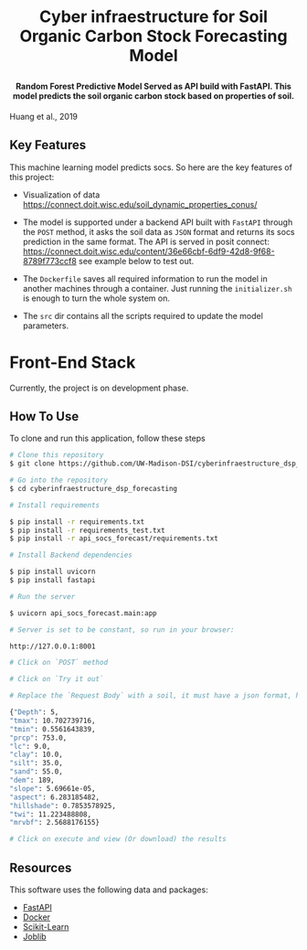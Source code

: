 <h1 align="center">

  Cyber infraestructure for Soil Organic Carbon Stock Forecasting Model
  <br>
</h1>

<h4 align="center">Random Forest Predictive Model Served as API build with FastAPI. This model predicts the soil organic carbon stock based on properties of soil.
</h4>

Huang et al., 2019

## Key Features

This machine learning model predicts socs. So here are the key features of this project:
* Visualization of data https://connect.doit.wisc.edu/soil_dynamic_properties_conus/
* The model is supported under a backend API built with `FastAPI` through the `POST` method, it asks the soil data as `JSON` format and returns its socs prediction in the same format. The API is served in posit connect: https://connect.doit.wisc.edu/content/36e66cbf-6df9-42d8-9f68-8789f773ccf8 see example below to test out.

* The `Dockerfile` saves all required information to run the model in another machines through a container. Just running the `initializer.sh` is enough to turn the whole system on.

* The `src` dir contains all the scripts required to update the model parameters.


<h1> Front-End Stack</h1>

Currently, the project is on development phase.  

## How To Use

To clone and run this application, follow these steps

```bash
# Clone this repository
$ git clone https://github.com/UW-Madison-DSI/cyberinfraestructure_dsp_forecasting.git

# Go into the repository
$ cd cyberinfraestructure_dsp_forecasting

# Install requirements

$ pip install -r requirements.txt
$ pip install -r requirements_test.txt
$ pip install -r api_socs_forecast/requirements.txt

# Install Backend dependencies

$ pip install uvicorn
$ pip install fastapi

# Run the server

$ uvicorn api_socs_forecast.main:app

# Server is set to be constant, so run in your browser:

http://127.0.0.1:8001 

# Click on `POST` method

# Click on `Try it out`

# Replace the `Request Body` with a soil, it must have a json format, here is an example:

{"Depth": 5,
"tmax": 10.702739716,
"tmin": 0.5561643839,
"prcp": 753.0,
"lc": 9.0,
"clay": 10.0,
"silt": 35.0,
"sand": 55.0,
"dem": 189,
"slope": 5.69661e-05,
"aspect": 6.283185482, 
"hillshade": 0.7853578925,
"twi": 11.223488808, 
"mrvbf": 2.5688176155}

# Click on execute and view (Or download) the results

```

## Resources

This software uses the following data and packages:

- [FastAPI](https://fastapi.tiangolo.com)
- [Docker](https://www.docker.com)
- [Scikit-Learn](https://scikit-learn.org/stable/)
- [Joblib](https://joblib.readthedocs.io/en/latest/)
